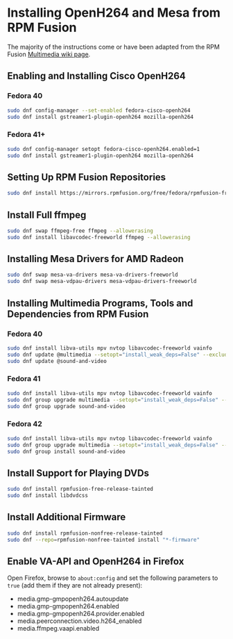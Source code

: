 # Installing OpenH264 and Mesa from RPM Fusion

The majority of the instructions come or have been adapted from the RPM Fusion [Multimedia wiki page](https://rpmfusion.org/Howto/Multimedia).

## Enabling and Installing Cisco OpenH264

### Fedora 40

```bash
sudo dnf config-manager --set-enabled fedora-cisco-openh264
sudo dnf install gstreamer1-plugin-openh264 mozilla-openh264
```

### Fedora 41+

```bash
sudo dnf config-manager setopt fedora-cisco-openh264.enabled=1
sudo dnf install gstreamer1-plugin-openh264 mozilla-openh264
```

## Setting Up RPM Fusion Repositories

```bash
sudo dnf install https://mirrors.rpmfusion.org/free/fedora/rpmfusion-free-release-$(rpm -E %fedora).noarch.rpm https://mirrors.rpmfusion.org/nonfree/fedora/rpmfusion-nonfree-release-$(rpm -E %fedora).noarch.rpm
```

## Install Full ffmpeg

```bash
sudo dnf swap ffmpeg-free ffmpeg --allowerasing
sudo dnf install libavcodec-freeworld ffmpeg --allowerasing
```

## Installing Mesa Drivers for AMD Radeon

```bash
sudo dnf swap mesa-va-drivers mesa-va-drivers-freeworld
sudo dnf swap mesa-vdpau-drivers mesa-vdpau-drivers-freeworld
```

## Installing Multimedia Programs, Tools and Dependencies from RPM Fusion

### Fedora 40

```bash
sudo dnf install libva-utils mpv nvtop libavcodec-freeworld vainfo
sudo dnf update @multimedia --setopt="install_weak_deps=False" --exclude=PackageKit-gstreamer-plugin
sudo dnf update @sound-and-video
```

### Fedora 41

```bash
sudo dnf install libva-utils mpv nvtop libavcodec-freeworld vainfo
sudo dnf group upgrade multimedia --setopt="install_weak_deps=False" --exclude=PackageKit-gstreamer-plugin
sudo dnf group upgrade sound-and-video
```

### Fedora 42

```bash
sudo dnf install libva-utils mpv nvtop libavcodec-freeworld vainfo
sudo dnf group upgrade multimedia --setopt="install_weak_deps=False" --exclude=PackageKit-gstreamer-plugin
sudo dnf group install sound-and-video
```

## Install Support for Playing DVDs

```bash
sudo dnf install rpmfusion-free-release-tainted
sudo dnf install libdvdcss
```

## Install Additional Firmware

```bash
sudo dnf install rpmfusion-nonfree-release-tainted
sudo dnf --repo=rpmfusion-nonfree-tainted install "*-firmware"
```

## Enable VA-API and OpenH264 in Firefox

Open Firefox, browse to `about:config` and set the following parameters to `true` (add them if they are not already present):

* media.gmp-gmpopenh264.autoupdate
* media.gmp-gmpopenh264.enabled
* media.gmp-gmpopenh264.provider.enabled
* media.peerconnection.video.h264_enabled
* media.ffmpeg.vaapi.enabled
